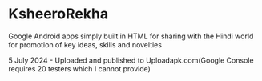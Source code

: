 # KsheeroRekha 
Google Android apps simply built in HTML for sharing with the Hindi world for promotion of key ideas, skills and novelties

5 July 2024 - Uploaded and published to Uploadapk.com(Google Console requires 20 testers which I cannot provide)
